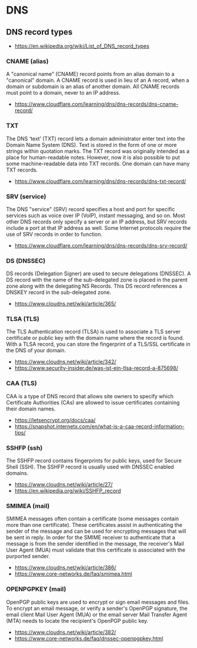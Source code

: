 # DNS

## DNS record types

* https://en.wikipedia.org/wiki/List_of_DNS_record_types

### CNAME (alias)

A "canonical name" (CNAME) record points from an alias domain to a "canonical" domain. A CNAME record is used in lieu of an A record, when a domain or subdomain is an alias of another domain. All CNAME records must point to a domain, never to an IP address. 

* https://www.cloudflare.com/learning/dns/dns-records/dns-cname-record/

### TXT

The DNS ‘text’ (TXT) record lets a domain administrator enter text into the Domain Name System (DNS). Text is stored in the form of one or more strings within quotation marks. The TXT record was originally intended as a place for human-readable notes. However, now it is also possible to put some machine-readable data into TXT records. One domain can have many TXT records.

* https://www.cloudflare.com/learning/dns/dns-records/dns-txt-record/

### SRV (service)

The DNS "service" (SRV) record specifies a host and port for specific services such as voice over IP (VoIP), instant messaging, and so on. Most other DNS records only specify a server or an IP address, but SRV records include a port at that IP address as well. Some Internet protocols require the use of SRV records in order to function.

* https://www.cloudflare.com/learning/dns/dns-records/dns-srv-record/

### DS (DNSSEC)

DS records (Delegation Signer) are used to secure delegations (DNSSEC). A DS record with the name of the sub-delegated zone is placed in the parent zone along with the delegating NS Records. This DS record references a DNSKEY record in the sub-delegated zone.

* https://www.cloudns.net/wiki/article/365/

### TLSA (TLS)

The TLS Authentication record (TLSA) is used to associate a TLS server certificate or public key with the domain name where the record is found. With a TLSA record, you can store the fingerprint of a TLS/SSL certificate in the DNS of your domain.

* https://www.cloudns.net/wiki/article/342/
* https://www.security-insider.de/was-ist-ein-tlsa-record-a-875698/

### CAA (TLS)

CAA is a type of DNS record that allows site owners to specify which Certificate Authorities (CAs) are allowed to issue certificates containing their domain names.

* https://letsencrypt.org/docs/caa/
* https://snapshot.internetx.com/en/what-is-a-caa-record-information-tips/

### SSHFP (ssh)

The SSHFP record contains fingerprints for public keys, used for Secure Shell (SSH). The SSHFP record is usually used with DNSSEC enabled domains.

* https://www.cloudns.net/wiki/article/27/
* https://en.wikipedia.org/wiki/SSHFP_record

### SMIMEA (mail)

SMIMEA messages often contain a certificate (some messages contain more than one certificate). These certificates assist in authenticating the sender of the message and can be used for encrypting messages that will be sent in reply. In order for the SMIME receiver to authenticate that a message is from the sender identified in the message, the receiver's Mail User Agent (MUA) must validate that this certificate is associated with the purported sender. 

* https://www.cloudns.net/wiki/article/386/
* https://www.core-networks.de/faq/smimea.html

### OPENPGPKEY (mail)

OpenPGP public keys are used to encrypt or sign email messages and files. To encrypt an email message, or verify a sender's OpenPGP signature, the email client Mail User Agent (MUA) or the email server Mail Transfer Agent (MTA) needs to locate the recipient's OpenPGP public key.

* https://www.cloudns.net/wiki/article/382/
* https://www.core-networks.de/faq/dnssec-openpgpkey.html


